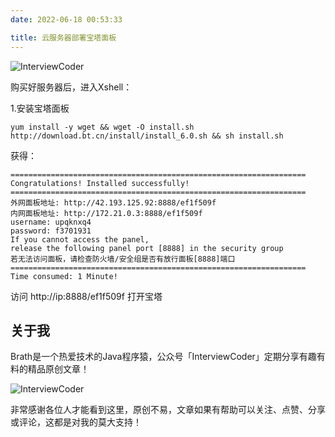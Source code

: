 ```yaml
---
date: 2022-06-18 00:53:33

title: 云服务器部署宝塔面板
---
```


![InterviewCoder](https://brath4.oss-cn-shenzhen.aliyuncs.com/picgo/%E6%89%AB%E7%A0%81_%E6%90%9C%E7%B4%A2%E8%81%94%E5%90%88%E4%BC%A0%E6%92%AD%E6%A0%B7%E5%BC%8F-%E6%A0%87%E5%87%86%E8%89%B2%E7%89%88.png)



购买好服务器后，进入Xshell：



1.安装宝塔面板

```shell
yum install -y wget && wget -O install.sh http://download.bt.cn/install/install_6.0.sh && sh install.sh
```

获得：

```
==================================================================
Congratulations! Installed successfully!
==================================================================
外网面板地址: http://42.193.125.92:8888/ef1f509f
内网面板地址: http://172.21.0.3:8888/ef1f509f
username: upqknxq4
password: f3701931
If you cannot access the panel,
release the following panel port [8888] in the security group
若无法访问面板，请检查防火墙/安全组是否有放行面板[8888]端口
==================================================================
Time consumed: 1 Minute!
```

访问 http://ip:8888/ef1f509f 打开宝塔

## 关于我

Brath是一个热爱技术的Java程序猿，公众号「InterviewCoder」定期分享有趣有料的精品原创文章！

![InterviewCoder](https://brath4.oss-cn-shenzhen.aliyuncs.com/picgo/%E4%BA%8C%E7%BB%B4%E7%A0%81plus.png)

非常感谢各位人才能看到这里，原创不易，文章如果有帮助可以关注、点赞、分享或评论，这都是对我的莫大支持！
